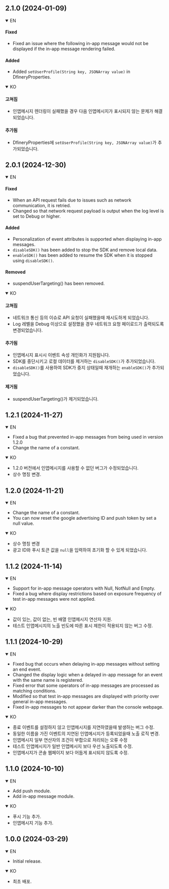 ## 2.1.0 (2024-01-09)

<details open>
 <summary>EN</summary>

#### Fixed
- Fixed an issue where the following in-app message would not be displayed if the in-app message rendering failed.

#### Added
- Added `setUserProfile(String key, JSONArray value)` in DfineryProperties.

</details>
<details open>
 <summary>KO</summary>

#### 고쳐짐
- 인앱메시지 렌더링이 실패했을 경우 다음 인앱메시지가 표시되지 않는 문제가 해결되었습니다.

#### 추가됨
- DfineryProperties에 `setUserProfile(String key, JSONArray value)`가 추가되었습니다.

</details>

## 2.0.1 (2024-12-30)

<details open>
 <summary>EN</summary>

#### Fixed
- When an API request fails due to issues such as network communication, it is retried.
- Changed so that network request payload is output when the log level is set to Debug or higher.

#### Added
- Personalization of event attributes is supported when displaying in-app messages.
- `disableSDK()` has been added to stop the SDK and remove local data.
- `enableSDK()` has been added to resume the SDK when it is stopped using `disableSDK()`.

#### Removed
- suspendUserTargeting() has been removed.

</details>
<details open>
 <summary>KO</summary>

#### 고쳐짐
- 네트워크 통신 등의 이슈로 API 요청이 실패했을때 재시도하게 되었습니다.
- Log 레벨을 Debug 이상으로 설정했을 경우 네트워크 요청 페이로드가 출력되도록 변경되었습니다.

#### 추가됨
- 인앱메시지 표시시 이벤트 속성 개인화가 지원됩니다.
- SDK를 중단시키고 로컬 데이터를 제거하는 `disableSDK()`가 추가되었습니다.
- `disableSDK()`를 사용하여 SDK가 중지 상태일때 재개하는 `enableSDK()`가 추가되었습니다.

#### 제거됨
- suspendUserTargeting()가 제거되었습니다.

</details>

## 1.2.1 (2024-11-27)

<details open>
 <summary>EN</summary>

- Fixed a bug that prevented in-app messages from being used in version 1.2.0
- Change the name of a constant.

</details>
<details open>
 <summary>KO</summary>

- 1.2.0 버전에서 인앱메시지를 사용할 수 없던 버그가 수정되었습니다.
- 상수 명칭 변경.

</details>

## 1.2.0 (2024-11-21)

<details open>
 <summary>EN</summary>

- Change the name of a constant.
- You can now reset the google advertising ID and push token by set a null value.

</details>
<details open>
 <summary>KO</summary>

- 상수 명칭 변경
- 광고 ID와 푸시 토큰 값을 `null`을 입력하여 초기화 할 수 있게 되었습니다.

</details>

## 1.1.2 (2024-11-14)

<details open>
 <summary>EN</summary>

- Support for in-app message operators with Null, NotNull and Empty.
- Fixed a bug where display restrictions based on exposure frequency of test in-app messages were not applied.

</details>
<details open>
 <summary>KO</summary>

- 값이 있는, 값이 없는, 빈 배열 인앱메시지 연산자 지원.
- 테스트 인앱메시지의 노출 빈도에 따른 표시 제한이 적용되지 않는 버그 수정.

</details>

## 1.1.1 (2024-10-29)

<details open>
 <summary>EN</summary>

- Fixed bug that occurs when delaying in-app messages without setting an end event.
- Changed the display logic when a delayed in-app message for an event with the same name is registered.
- Fixed error that some operators of in-app messages are processed as matching conditions.
- Modified so that test in-app messages are displayed with priority over general in-app messages.
- Fixed in-app messages to not appear darker than the console webpage.

</details>
<details open>
 <summary>KO</summary>

- 종료 이벤트를 설정하지 않고 인앱메시지를 지연하였을때 발생하는 버그 수정.
- 동일한 이름을 가진 이벤트의 지연된 인앱메시지가 등록되었을때 노출 로직 변경.
- 인앱메시지 일부 연산자의 조건이 부합으로 처리되는 오류 수정
- 테스트 인앱메시지가 일반 인앱메시지 보다 우선 노출되도록 수정.
- 인앱메시지가 콘솔 웹페이지 보다 어둡게 표시되지 않도록 수정.

</details>

## 1.1.0 (2024-10-10)
<details open>
 <summary>EN</summary>
 
- Add push module.
- Add in-app message module.

</details>
<details open>
 <summary>KO</summary>
 
- 푸시 기능 추가.
- 인앱메시지 기능 추가.

</details>

## 1.0.0 (2024-03-29)
<details open>
 <summary>EN</summary>
 
- Initial release.

</details>
<details open>
 <summary>KO</summary>
 
- 최초 배포.

</details>